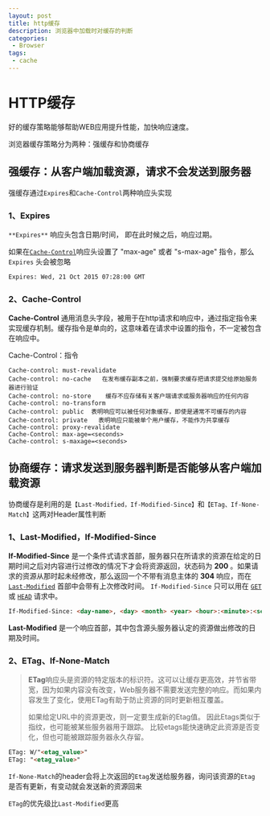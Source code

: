 ```yaml
---
layout: post
title: http缓存
description: 浏览器中加载时对缓存的判断
categories:
 - Browser
tags: 
 - cache
---
```


# HTTP缓存

好的缓存策略能够帮助WEB应用提升性能，加快响应速度。

浏览器缓存策略分为两种：强缓存和协商缓存



## 强缓存：从客户端加载资源，请求不会发送到服务器

强缓存通过`Expires`和`Cache-Control`两种响应头实现

### 1、Expires

`**Expires**` 响应头包含日期/时间， 即在此时候之后，响应过期。

如果在[`Cache-Control`](https://developer.mozilla.org/zh-CN/docs/Web/HTTP/Headers/Cache-Control)响应头设置了 "max-age" 或者 "s-max-age" 指令，那么 `Expires` 头会被忽略

```html
Expires: Wed, 21 Oct 2015 07:28:00 GMT
```



### 2、Cache-Control

**Cache-Control** 通用消息头字段，被用于在http请求和响应中，通过指定指令来实现缓存机制。缓存指令是单向的，这意味着在请求中设置的指令，不一定被包含在响应中。

Cache-Control：指令

```
Cache-control: must-revalidate
Cache-control: no-cache   在发布缓存副本之前，强制要求缓存把请求提交给原始服务器进行验证
Cache-control: no-store    缓存不应存储有关客户端请求或服务器响应的任何内容
Cache-control: no-transform
Cache-control: public  表明响应可以被任何对象缓存，即使是通常不可缓存的内容
Cache-control: private   表明响应只能被单个用户缓存，不能作为共享缓存
Cache-control: proxy-revalidate
Cache-Control: max-age=<seconds>
Cache-control: s-maxage=<seconds>
```



## 协商缓存：请求发送到服务器判断是否能够从客户端加载资源

协商缓存是利用的是`【Last-Modified，If-Modified-Since】`和`【ETag、If-None-Match】`这两对Header属性判断

### 1、Last-Modified，If-Modified-Since

**If-Modified-Since** 是一个条件式请求首部，服务器只在所请求的资源在给定的日期时间之后对内容进行过修改的情况下才会将资源返回，状态码为 **200**  。如果请求的资源从那时起未经修改，那么返回一个不带有消息主体的 **304** 响应，而在 [`Last-Modified`](https://developer.mozilla.org/zh-CN/docs/Web/HTTP/Headers/Last-Modified) 首部中会带有上次修改时间。 `If-Modified-Since` 只可以用在 [`GET`](https://developer.mozilla.org/zh-CN/docs/Web/HTTP/Methods/GET) 或 [`HEAD`](https://developer.mozilla.org/zh-CN/docs/Web/HTTP/Methods/HEAD) 请求中。

```html
If-Modified-Since: <day-name>, <day> <month> <year> <hour>:<minute>:<second> GMT
```

**Last-Modified**  是一个响应首部，其中包含源头服务器认定的资源做出修改的日期及时间。 

### 2、ETag、If-None-Match

> **ETag**响应头是资源的特定版本的标识符。这可以让缓存更高效，并节省带宽，因为如果内容没有改变，Web服务器不需要发送完整的响应。而如果内容发生了变化，使用ETag有助于防止资源的同时更新相互覆盖。
>
> 如果给定URL中的资源更改，则一定要生成新的Etag值。 因此Etags类似于指纹，也可能被某些服务器用于跟踪。 比较etags能快速确定此资源是否变化，但也可能被跟踪服务器永久存留。

```html
ETag: W/"<etag_value>"
ETag: "<etag_value>"
```

`If-None-Match`的header会将上次返回的`Etag`发送给服务器，询问该资源的`Etag`是否有更新，有变动就会发送新的资源回来

`ETag`的优先级比`Last-Modified`更高
